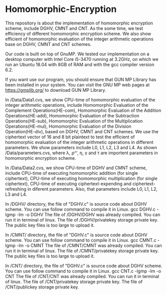 # Homomorphic-Encryption
This repository is about the implementation of homomorphic encryption scheme, include DGHV, CMNT and CNT. As the some time, we test efficiency of different homomorphic encryption scheme. We also show efficient of homomorphic evaluation of the integer arithmetic operations base on DGHV, CMNT and CNT schemes. 

Our code is built on top of GnuMP. We tested our implementation on a desktop computer with Intel Core i5-3470 running at 3.2GHz, on which we run an Ubuntu 18.04 with 8GB of RAM and with the gcc compiler version 6.2.

If you want use our program, you should ensure that GUN MP Library has been installed in your system. You can visit the GNU MP web pages at https://gmplib.org/ to download GUN MP Library.

In /Data/Data1.cvs, we show CPU-time of homomorphic evaluation of the integer arithmetic operations, include 
  Homomorphic Evaluation of the Complement Operations(HE-com),
  Homomorphic Evaluation of the Addition Operations(HE-add),
  Homomorphic Evaluation of the Subtraction Operations(HE-sub),
  Homomorphic Evaluation of the Multiplication Operations(HE-mul),
  Homomorphic Evaluation of the Division Operation(HE-div),
based on DGHV, CMNT and CNT schemes. We use the ciphertext vector of 16 and 8 bit plaintext to test the efficient of homomorphic evaluation of the integer arithmetic operations in different parameters. We show parameters include  L0, L1, L2, L3 and L4. As shown /Data/parameters.cvs, where λ, ρ^', η, γ and τ are importent parameters in  homomorphic encryption scheme.

In /Data/Data2.cvs, we show CPU-time of DGHV and CMNT scheme, include CPU-time of executing homomorphic addition (for single ciphertext), CPU-time of executing homomorphic multiplication (for single ciphertext), CPU-time of executing ciphertext-expending and ciphertext-refreshing in diferent parameters. Also, that parameters include  L0, L1, L2, L3 and L4.

In /DGHV/ directory, the file of "DGHV.c" is source code about DGHV scheme. You can use follow command to compile it in Linux.
  gcc DGHV.c -lgmp -lm -o DGHV
The file of /DGHV/DGHV was already compiled. You can run it in terminal of linux.
The file of /DGHV/privatekey storage private key.
The public key files is too large to upload it.

In /CMNT/ directory, the file of "DGHV.c" is source code about DGHV scheme. You can use follow command to compile it in Linux.
  gcc CMNT.c -lgmp -lm -o CMNT
The file of /CMNT/CMNT was already compiled. You can run it in terminal of linux.
The file of /CMNT/privatekey storage private key.
The public key files is too large to upload it.

In /CNT/ directory, the file of "DGHV.c" is source code about DGHV scheme. You can use follow command to compile it in Linux.
  gcc CNT.c -lgmp -lm -o CNT
The file of /CNT/CNT was already compiled. You can run it in terminal of linux.
The file of /CNT/privatekey storage private key.
The file of /CNT/publickey storage private key.


